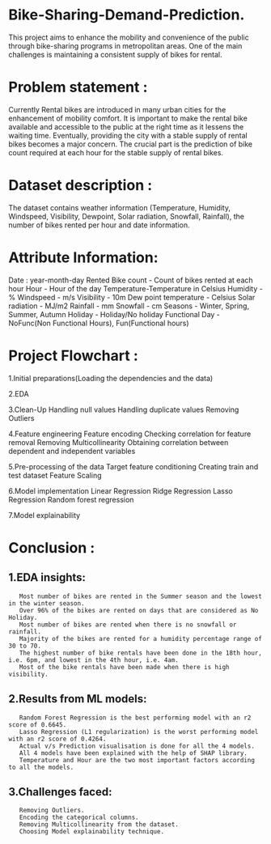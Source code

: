 # Bike-Sharing-Demand-Prediction.
This project aims to enhance the mobility and convenience of the public through bike-sharing programs in metropolitan areas. One of the main challenges is maintaining a consistent supply of bikes for rental.

# Problem statement :
Currently Rental bikes are introduced in many urban cities for the enhancement of mobility comfort. It is important to make the rental bike available and accessible to the public at the right time as it lessens the waiting time. Eventually, providing the city with a stable supply of rental bikes becomes a major concern. The crucial part is the prediction of bike count required at each hour for the stable supply of rental bikes. 

# Dataset description :
The dataset contains weather information (Temperature, Humidity, Windspeed, Visibility, Dewpoint, Solar radiation, Snowfall, Rainfall), the number of bikes rented per hour and date information.

# Attribute Information:
   Date : year-month-day
   Rented Bike count - Count of bikes rented at each hour
   Hour - Hour of the day
   Temperature-Temperature in Celsius
   Humidity - %
   Windspeed - m/s 
   Visibility - 10m
   Dew point temperature - Celsius
   Solar radiation - MJ/m2
   Rainfall - mm
   Snowfall - cm
   Seasons - Winter, Spring, Summer, Autumn
   Holiday - Holiday/No holiday
   Functional Day - NoFunc(Non Functional Hours), Fun(Functional hours)
   
# Project Flowchart :

1.Initial preparations(Loading the dependencies and the data)

2.EDA

3.Clean-Up
    Handling null values
    Handling duplicate values
    Removing Outliers
    
4.Feature engineering
    Feature encoding
    Checking correlation for feature removal
    Removing Multicollinearity
    Obtaining correlation between dependent and independent variables
    
5.Pre-processing of the data
    Target feature conditioning
    Creating train and test dataset
    Feature Scaling
    
6.Model implementation
   Linear Regression
   Ridge Regression
   Lasso Regression
   Random forest regression
   
7.Model explainability

# Conclusion :

   ## 1.EDA insights:
       Most number of bikes are rented in the Summer season and the lowest in the winter season.
       Over 96% of the bikes are rented on days that are considered as No Holiday.
       Most number of bikes are rented when there is no snowfall or rainfall.
       Majority of the bikes are rented for a humidity percentage range of 30 to 70.
       The highest number of bike rentals have been done in the 18th hour, i.e. 6pm, and lowest in the 4th hour, i.e. 4am.
       Most of the bike rentals have been made when there is high visibility.
       
  ## 2.Results from ML models:
       Random Forest Regression is the best performing model with an r2 score of 0.6645.
       Lasso Regression (L1 regularization) is the worst performing model with an r2 score of 0.4264.
       Actual v/s Prediction visualisation is done for all the 4 models.
       All 4 models have been explained with the help of SHAP library.
       Temperature and Hour are the two most important factors according to all the models.
       
  ## 3.Challenges faced:
       Removing Outliers.
       Encoding the categorical columns.
       Removing Multicollinearity from the dataset.
       Choosing Model explainability technique.

